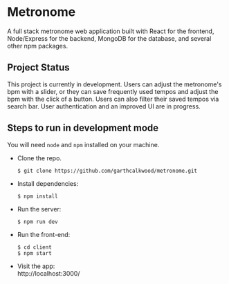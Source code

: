 # Metronome
A full stack metronome web application built with React for the frontend, Node/Express for the backend, MongoDB for the database, and several other npm packages.

## Project Status
This project is currently in development. Users can adjust the metronome's bpm with a slider, or they can save frequently used tempos and adjust the bpm with the click of a button. Users can also filter their saved tempos via search bar. User authentication and an improved UI are in progress.

## Steps to run in development mode
You will need `node` and `npm` installed on your machine. 

* Clone the repo.
  ```bash
  $ git clone https://github.com/garthcalkwood/metronome.git
  ```

* Install dependencies:
  ```
  $ npm install
  ```  
  
* Run the server:
  ```
  $ npm run dev
  ```  

* Run the front-end:
  ```
  $ cd client
  $ npm start
  ```
  
* Visit the app: <br>
  http://localhost:3000/